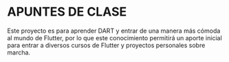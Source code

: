 # APUNTES DE CLASE #
Este proyecto es para aprender DART y entrar de una manera más cómoda
al mundo de Flutter, por lo que este conocimiento permitirá un aporte
inicial para entrar a diversos cursos de Flutter y proyectos personales
sobre marcha.
